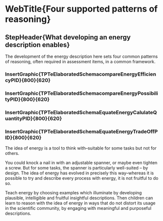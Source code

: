 # WebTitle{Four supported patterns of reasoning}

## StepHeader{What developing an energy description enables}

The development of the energy description here sets four common patterns of reasoning, often required in assessment items, in a common framework.

### InsertGraphic{TPTeElaboratedSchemacompareEnergyEfficiencyPID}{800}{620}

### InsertGraphic{TPTeElaboratedSchemacompareEnergyPossibilityPID}{800}{620}

### InsertGraphic{TPTeElaboratedSchemaEquateEnergyCalulateQuantityPID}{800}{620}

### InsertGraphic{TPTeElaboratedSchemaEquateEnergyTradeOffPID}{800}{620}

The idea of energy is a tool to think with–suitable for some tasks but not for others.

You could knock a nail in with an adjustable spanner, or maybe even tighten a screw. But for some tasks, the spanner is particularly well-suited – by design. The idea of energy has evolved in precisely this way–whereas it is possible to try and describe every process with energy, it is not fruitful to do so.

Teach energy by choosing examples which illuminate by developing plausible, intelligible and fruitful insightful descriptions. Then children can learn to reason with the idea of energy in ways that do not distort its usage in the scientific community, by engaging with meaningful and purposeful descriptions.
